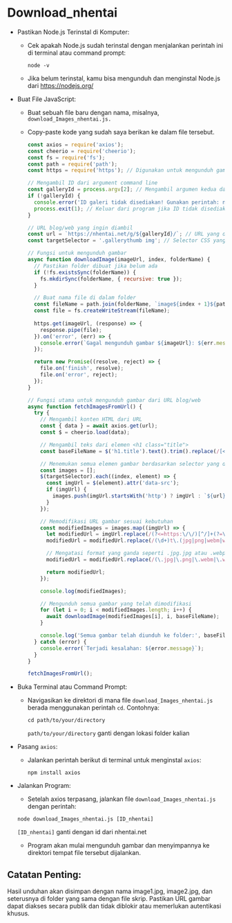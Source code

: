 # Download_nhentai
+ Pastikan Node.js Terinstal di Komputer:
  + Cek apakah Node.js sudah terinstal dengan menjalankan perintah ini di terminal atau command prompt:
    
    ```
    node -v
    ```
  + Jika belum terinstal, kamu bisa mengunduh dan menginstal Node.js dari https://nodejs.org/
+ Buat File JavaScript:
  + Buat sebuah file baru dengan nama, misalnya, `download_Images_nhentai.js.`
  + Copy-paste kode yang sudah saya berikan ke dalam file tersebut.
    
    ```javascript
    const axios = require('axios');
    const cheerio = require('cheerio');
    const fs = require('fs');
    const path = require('path');
    const https = require('https'); // Digunakan untuk mengunduh gambar
    
    // Mengambil ID dari argument command line
    const galleryId = process.argv[2]; // Mengambil argumen kedua dari command line
    if (!galleryId) {
      console.error('ID galeri tidak disediakan! Gunakan perintah: node kode.js <galleryId>');
      process.exit(1); // Keluar dari program jika ID tidak disediakan
    }
    
    // URL blog/web yang ingin diambil
    const url = `https://nhentai.net/g/${galleryId}/`; // URL yang dibuat menggunakan ID dari command line
    const targetSelector = '.gallerythumb img'; // Selector CSS yang ditargetkan (misalnya kelas atau ID)
    
    // Fungsi untuk mengunduh gambar
    async function downloadImage(imageUrl, index, folderName) {
      // Pastikan folder dibuat jika belum ada
      if (!fs.existsSync(folderName)) {
        fs.mkdirSync(folderName, { recursive: true });
      }
    
      // Buat nama file di dalam folder
      const fileName = path.join(folderName, `image${index + 1}${path.extname(imageUrl)}`);
      const file = fs.createWriteStream(fileName);
      
      https.get(imageUrl, (response) => {
        response.pipe(file);
      }).on('error', (err) => {
        console.error(`Gagal mengunduh gambar ${imageUrl}: ${err.message}`);
      });
    
      return new Promise((resolve, reject) => {
        file.on('finish', resolve);
        file.on('error', reject);
      });
    }
    
    // Fungsi utama untuk mengunduh gambar dari URL blog/web
    async function fetchImagesFromUrl() {
      try {
        // Mengambil konten HTML dari URL
        const { data } = await axios.get(url);
        const $ = cheerio.load(data);
    
        // Mengambil teks dari elemen <h1 class="title">
        const baseFileName = $('h1.title').text().trim().replace(/[<>:"/\\|?*]+/g, '_'); // Membersihkan karakter ilegal di nama file
    
        // Menemukan semua elemen gambar berdasarkan selector yang ditentukan
        const images = [];
        $(targetSelector).each((index, element) => {
          const imgUrl = $(element).attr('data-src');
          if (imgUrl) {
            images.push(imgUrl.startsWith('http') ? imgUrl : `${url}${imgUrl}`);
          }
        });
    
        // Memodifikasi URL gambar sesuai kebutuhan
        const modifiedImages = images.map((imgUrl) => {
          let modifiedUrl = imgUrl.replace(/(?<=https:\/\/)[^/]+(?=\.nhentai)/, 'i5');
          modifiedUrl = modifiedUrl.replace(/(\d+)t\.(jpg|png|webm|webp|jpg.jpg|png\.png|webm\.webm|webp\.webp)$/, '$1.$2');
    
          // Mengatasi format yang ganda seperti .jpg.jpg atau .webp.webp
          modifiedUrl = modifiedUrl.replace(/(\.jpg|\.png|\.webm|\.webp|\.jpg\.jpg|\.png\.png|\.webm\.webm|\.webp\.webp)\1$/, '$1');
    
          return modifiedUrl;
        });
    
        console.log(modifiedImages);
    
        // Mengunduh semua gambar yang telah dimodifikasi
        for (let i = 0; i < modifiedImages.length; i++) {
          await downloadImage(modifiedImages[i], i, baseFileName);
        }
    
        console.log('Semua gambar telah diunduh ke folder:', baseFileName);
      } catch (error) {
        console.error(`Terjadi kesalahan: ${error.message}`);
      }
    }
    
    fetchImagesFromUrl();
    ```
+ Buka Terminal atau Command Prompt:
  + Navigasikan ke direktori di mana file `download_Images_nhentai.js` berada menggunakan perintah `cd`. Contohnya:
    
    ```
    cd path/to/your/directory
    ```
    `path/to/your/directory` ganti dengan lokasi folder kalian
+ Pasang `axios`:
  + Jalankan perintah berikut di terminal untuk menginstal `axios`:
    
    ```
    npm install axios
    ```
+ Jalankan Program:
  + Setelah axios terpasang, jalankan file `download_Images_nhentai.js` dengan perintah:
  
  ```
  node download_Images_nhentai.js [ID_nhentai]
  ```
  
  `[ID_nhentai]` ganti dengan id dari nhentai.net
  + Program akan mulai mengunduh gambar dan menyimpannya ke direktori tempat file tersebut dijalankan.
 
## Catatan Penting:

Hasil unduhan akan disimpan dengan nama image1.jpg, image2.jpg, dan seterusnya di folder yang sama dengan file skrip.
Pastikan URL gambar dapat diakses secara publik dan tidak diblokir atau memerlukan autentikasi khusus.
